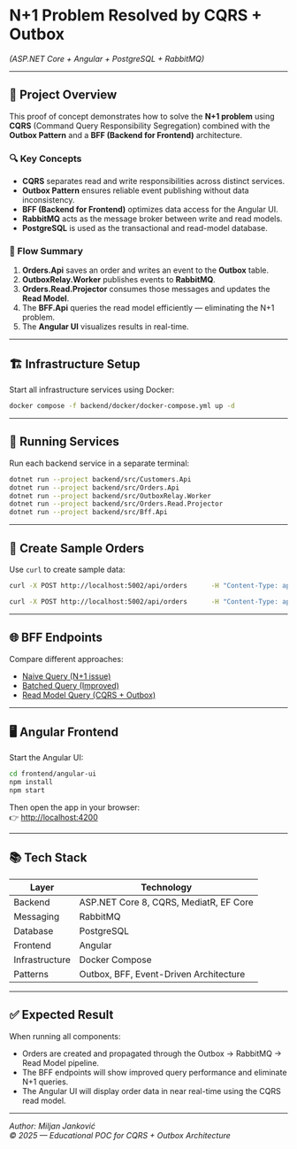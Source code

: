 ﻿# N+1 Problem Resolved by CQRS + Outbox  
*(ASP.NET Core + Angular + PostgreSQL + RabbitMQ)*

---

## 🧩 Project Overview

This proof of concept demonstrates how to solve the **N+1 problem** using **CQRS** (Command Query Responsibility Segregation) combined with the **Outbox Pattern** and a **BFF (Backend for Frontend)** architecture.

### 🔍 Key Concepts
- **CQRS** separates read and write responsibilities across distinct services.
- **Outbox Pattern** ensures reliable event publishing without data inconsistency.
- **BFF (Backend for Frontend)** optimizes data access for the Angular UI.
- **RabbitMQ** acts as the message broker between write and read models.
- **PostgreSQL** is used as the transactional and read-model database.

### 🧠 Flow Summary
1. **Orders.Api** saves an order and writes an event to the **Outbox** table.  
2. **OutboxRelay.Worker** publishes events to **RabbitMQ**.  
3. **Orders.Read.Projector** consumes those messages and updates the **Read Model**.  
4. The **BFF.Api** queries the read model efficiently — eliminating the N+1 problem.  
5. The **Angular UI** visualizes results in real-time.

---

## 🏗️ Infrastructure Setup

Start all infrastructure services using Docker:

```bash
docker compose -f backend/docker/docker-compose.yml up -d
```

---

## 🚀 Running Services

Run each backend service in a separate terminal:

```bash
dotnet run --project backend/src/Customers.Api
dotnet run --project backend/src/Orders.Api
dotnet run --project backend/src/OutboxRelay.Worker
dotnet run --project backend/src/Orders.Read.Projector
dotnet run --project backend/src/Bff.Api
```

---

## 🧪 Create Sample Orders

Use `curl` to create sample data:

```bash
curl -X POST http://localhost:5002/api/orders      -H "Content-Type: application/json"      -d '{ "customerId": 1, "total": 99.5 }'

curl -X POST http://localhost:5002/api/orders      -H "Content-Type: application/json"      -d '{ "customerId": 2, "total": 120 }'
```

---

## 🌐 BFF Endpoints

Compare different approaches:

- [Naive Query (N+1 issue)](http://localhost:5000/api/orders/v1/naive)  
- [Batched Query (Improved)](http://localhost:5000/api/orders/v1/batched)  
- [Read Model Query (CQRS + Outbox)](http://localhost:5000/api/orders/v2/read-model)

---

## 🖥️ Angular Frontend

Start the Angular UI:

```bash
cd frontend/angular-ui
npm install
npm start
```

Then open the app in your browser:  
👉 [http://localhost:4200](http://localhost:4200)

---

## 📚 Tech Stack

| Layer | Technology |
|-------|-------------|
| Backend | ASP.NET Core 8, CQRS, MediatR, EF Core |
| Messaging | RabbitMQ |
| Database | PostgreSQL |
| Frontend | Angular |
| Infrastructure | Docker Compose |
| Patterns | Outbox, BFF, Event-Driven Architecture |

---

## ✅ Expected Result

When running all components:
- Orders are created and propagated through the Outbox → RabbitMQ → Read Model pipeline.  
- The BFF endpoints will show improved query performance and eliminate N+1 queries.  
- The Angular UI will display order data in near real-time using the CQRS read model.

---

*Author: Miljan Janković*  
*© 2025 — Educational POC for CQRS + Outbox Architecture*
